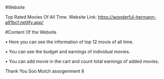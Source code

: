 #Website

Top Rated Movies Of All Time.
Website Link: https://wonderful-hermann-a91bcf.netlify.app/

#Content Of the Website

•	Here you can see the information of top 12 movie of all time.

•	You can see the budget and earnings of individual movies.

•	You can add movie in the cart and count total earnings of added movies.

Thank You Soo Mutch
assogenment 8
